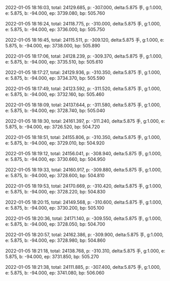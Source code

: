 2022-01-05 18:16:03, total: 24129.685, p: -307.000, delta:5.875 手, g:1.000, e: 5.875, b: -94.000, ep: 3739.080, bp: 505.760

2022-01-05 18:16:24, total: 24118.775, p: -310.000, delta:5.875 手, g:1.000, e: 5.875, b: -94.000, ep: 3736.000, bp: 505.750

2022-01-05 18:16:45, total: 24115.511, p: -309.120, delta:5.875 手, g:1.000, e: 5.875, b: -94.000, ep: 3738.000, bp: 505.890

2022-01-05 18:17:06, total: 24128.239, p: -309.370, delta:5.875 手, g:1.000, e: 5.875, b: -94.000, ep: 3735.510, bp: 505.610

2022-01-05 18:17:27, total: 24129.936, p: -310.350, delta:5.875 手, g:1.000, e: 5.875, b: -94.000, ep: 3734.370, bp: 505.590

2022-01-05 18:17:49, total: 24123.592, p: -311.520, delta:5.875 手, g:1.000, e: 5.875, b: -94.000, ep: 3732.160, bp: 505.460

2022-01-05 18:18:09, total: 24137.644, p: -311.580, delta:5.875 手, g:1.000, e: 5.875, b: -94.000, ep: 3728.740, bp: 505.040

2022-01-05 18:18:30, total: 24161.397, p: -311.240, delta:5.875 手, g:1.000, e: 5.875, b: -94.000, ep: 3726.520, bp: 504.720

2022-01-05 18:18:51, total: 24155.806, p: -310.350, delta:5.875 手, g:1.000, e: 5.875, b: -94.000, ep: 3729.010, bp: 504.920

2022-01-05 18:19:12, total: 24156.041, p: -308.940, delta:5.875 手, g:1.000, e: 5.875, b: -94.000, ep: 3730.660, bp: 504.950

2022-01-05 18:19:33, total: 24160.917, p: -309.880, delta:5.875 手, g:1.000, e: 5.875, b: -94.000, ep: 3728.600, bp: 504.810

2022-01-05 18:19:53, total: 24170.669, p: -310.420, delta:5.875 手, g:1.000, e: 5.875, b: -94.000, ep: 3728.220, bp: 504.830

2022-01-05 18:20:15, total: 24149.568, p: -310.600, delta:5.875 手, g:1.000, e: 5.875, b: -94.000, ep: 3730.200, bp: 505.100

2022-01-05 18:20:36, total: 24171.140, p: -309.550, delta:5.875 手, g:1.000, e: 5.875, b: -94.000, ep: 3728.050, bp: 504.700

2022-01-05 18:20:57, total: 24162.386, p: -309.900, delta:5.875 手, g:1.000, e: 5.875, b: -94.000, ep: 3728.980, bp: 504.860

2022-01-05 18:21:18, total: 24138.768, p: -310.310, delta:5.875 手, g:1.000, e: 5.875, b: -94.000, ep: 3731.850, bp: 505.270

2022-01-05 18:21:38, total: 24111.885, p: -307.400, delta:5.875 手, g:1.000, e: 5.875, b: -94.000, ep: 3741.080, bp: 506.060